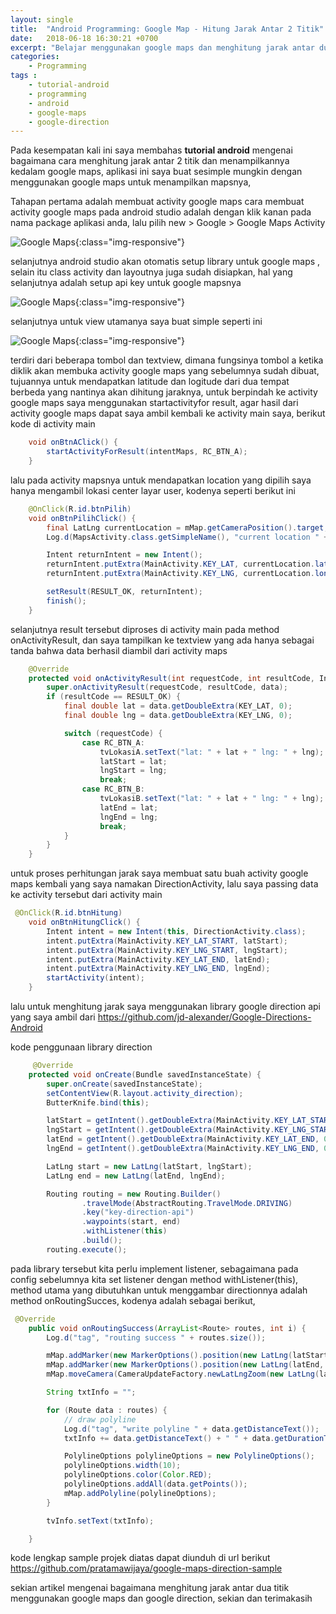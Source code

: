 ```yaml
---
layout: single
title:  "Android Programming: Google Map - Hitung Jarak Antar 2 Titik"
date:   2018-06-18 16:30:21 +0700
excerpt: "Belajar menggunakan google maps dan menghitung jarak antar dua titik menggunakan Google Direction"
categories: 
    - Programming
tags : 
    - tutorial-android
    - programming
    - android
    - google-maps
    - google-direction
---
```


Pada kesempatan kali ini saya membahas **tutorial android** mengenai bagaimana cara menghitung jarak antar 2 titik dan menampilkannya kedalam google maps, aplikasi ini saya buat sesimple mungkin dengan menggunakan google maps untuk menampilkan mapsnya, 

Tahapan pertama adalah membuat activity google maps
cara membuat activity google maps pada android studio adalah dengan klik kanan pada nama package aplikasi anda, lalu pilih new > Google > Google Maps Activity

![Google Maps](/assets/images/google_maps/google_maps_1.png){:class="img-responsive"}

selanjutnya android studio akan otomatis setup library untuk google maps , selain itu class activity dan layoutnya juga sudah disiapkan, hal yang selanjutnya adalah setup api key untuk google mapsnya

![Google Maps](/assets/images/google_maps/google_maps_2.png){:class="img-responsive"}

selanjutnya untuk view utamanya saya buat simple seperti ini

![Google Maps](/assets/images/google_maps/google_maps_3.png){:class="img-responsive"}

terdiri dari beberapa tombol dan textview, dimana fungsinya tombol a ketika diklik akan membuka activity google maps yang sebelumnya sudah dibuat, tujuannya untuk mendapatkan latitude dan logitude dari dua tempat berbeda yang nantinya akan dihitung jaraknya, untuk berpindah ke activity google maps saya menggunakan startactivityfor result, agar hasil dari activity google maps dapat saya ambil kembali ke activity main saya, berikut kode di activity main

```java
    void onBtnAClick() {
        startActivityForResult(intentMaps, RC_BTN_A);
    }
```

lalu pada activity mapsnya untuk mendapatkan location yang dipilih saya hanya mengambil lokasi center layar user, kodenya seperti berikut ini

```java
    @OnClick(R.id.btnPilih)
    void onBtnPilihClick() {
        final LatLng currentLocation = mMap.getCameraPosition().target;
        Log.d(MapsActivity.class.getSimpleName(), "current location " + currentLocation.latitude);

        Intent returnIntent = new Intent();
        returnIntent.putExtra(MainActivity.KEY_LAT, currentLocation.latitude);
        returnIntent.putExtra(MainActivity.KEY_LNG, currentLocation.longitude);

        setResult(RESULT_OK, returnIntent);
        finish();
    }
```

selanjutnya result tersebut diproses di activity main pada method onActivityResult, dan saya tampilkan ke textview yang ada hanya sebagai tanda bahwa data berhasil diambil dari activity maps

```java
    @Override
    protected void onActivityResult(int requestCode, int resultCode, Intent data) {
        super.onActivityResult(requestCode, resultCode, data);
        if (resultCode == RESULT_OK) {
            final double lat = data.getDoubleExtra(KEY_LAT, 0);
            final double lng = data.getDoubleExtra(KEY_LNG, 0);

            switch (requestCode) {
                case RC_BTN_A:
                    tvLokasiA.setText("lat: " + lat + " lng: " + lng);
                    latStart = lat;
                    lngStart = lng;
                    break;
                case RC_BTN_B:
                    tvLokasiB.setText("lat: " + lat + " lng: " + lng);
                    latEnd = lat;
                    lngEnd = lng;
                    break;
            }
        }
    }
```

untuk proses perhitungan jarak saya membuat satu buah activity google maps kembali yang saya namakan DirectionActivity, lalu saya passing data ke activity tersebut dari activity main

```java
 @OnClick(R.id.btnHitung)
    void onBtnHitungClick() {
        Intent intent = new Intent(this, DirectionActivity.class);
        intent.putExtra(MainActivity.KEY_LAT_START, latStart);
        intent.putExtra(MainActivity.KEY_LNG_START, lngStart);
        intent.putExtra(MainActivity.KEY_LAT_END, latEnd);
        intent.putExtra(MainActivity.KEY_LNG_END, lngEnd);
        startActivity(intent);
    }

```

lalu untuk menghitung jarak saya menggunakan library google direction api yang saya ambil dari https://github.com/jd-alexander/Google-Directions-Android

kode penggunaan library direction

```java
     @Override
    protected void onCreate(Bundle savedInstanceState) {
        super.onCreate(savedInstanceState);
        setContentView(R.layout.activity_direction);
        ButterKnife.bind(this);

        latStart = getIntent().getDoubleExtra(MainActivity.KEY_LAT_START, 0);
        lngStart = getIntent().getDoubleExtra(MainActivity.KEY_LNG_START, 0);
        latEnd = getIntent().getDoubleExtra(MainActivity.KEY_LAT_END, 0);
        lngEnd = getIntent().getDoubleExtra(MainActivity.KEY_LNG_END, 0);

        LatLng start = new LatLng(latStart, lngStart);
        LatLng end = new LatLng(latEnd, lngEnd);

        Routing routing = new Routing.Builder()
                .travelMode(AbstractRouting.TravelMode.DRIVING)
                .key("key-direction-api")
                .waypoints(start, end)
                .withListener(this)
                .build();
        routing.execute();

```

pada library tersebut kita perlu implement listener, sebagaimana pada config sebelumnya kita set listener dengan method withListener(this), method utama yang dibutuhkan untuk menggambar directionnya adalah method onRoutingSucces, kodenya adalah sebagai berikut,

```java
 @Override
    public void onRoutingSuccess(ArrayList<Route> routes, int i) {
        Log.d("tag", "routing success " + routes.size());

        mMap.addMarker(new MarkerOptions().position(new LatLng(latStart, lngStart)));
        mMap.addMarker(new MarkerOptions().position(new LatLng(latEnd, lngEnd)));
        mMap.moveCamera(CameraUpdateFactory.newLatLngZoom(new LatLng(latStart, lngStart), 14));

        String txtInfo = "";

        for (Route data : routes) {
            // draw polyline
            Log.d("tag", "write polyline " + data.getDistanceText());
            txtInfo += data.getDistanceText() + " " + data.getDurationText();

            PolylineOptions polylineOptions = new PolylineOptions();
            polylineOptions.width(10);
            polylineOptions.color(Color.RED);
            polylineOptions.addAll(data.getPoints());
            mMap.addPolyline(polylineOptions);
        }

        tvInfo.setText(txtInfo);

    }

```

kode lengkap sample projek diatas dapat diunduh di url berikut https://github.com/pratamawijaya/google-maps-direction-sample

sekian artikel mengenai bagaimana menghitung jarak antar dua titik menggunakan google maps dan google direction, sekian dan terimakasih